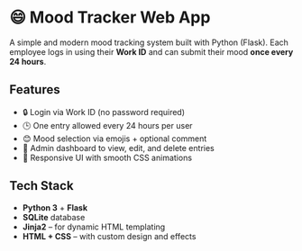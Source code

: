 
# 😄 Mood Tracker Web App

A simple and modern mood tracking system built with Python (Flask). Each employee logs in using their **Work ID** and can submit their mood **once every 24 hours**.


## Features
- 🔒 Login via Work ID (no password required)
- 🕒 One entry allowed every 24 hours per user
- 😊 Mood selection via emojis + optional comment
- 🧾 Admin dashboard to view, edit, and delete entries
- 🎨 Responsive UI with smooth CSS animations

## Tech Stack

- **Python 3** + **Flask**
- **SQLite** database
- **Jinja2** – for dynamic HTML templating
- **HTML + CSS** – with custom design and effects

